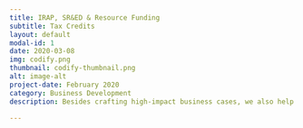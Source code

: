 ```yaml
---
title: IRAP, SR&ED & Resource Funding  
subtitle: Tax Credits
layout: default
modal-id: 1
date: 2020-03-08
img: codify.png
thumbnail: codify-thumbnail.png
alt: image-alt
project-date: February 2020
category: Business Development
description: Besides crafting high-impact business cases, we also help achieve the awards, including rebates and subsidies, with follow-on project management. We employ data science for analytics and cloud tools for record-keeping, knowledge management, and collaboration.   

---
```

